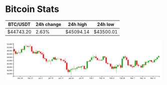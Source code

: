 # Bitcoin Stats

BTC/USDT|24h change|24h high|24h low|
|---|---|---|---|
|$44743.20|2.63%|$45094.14|$43500.01|

<img src="./chart.svg">
